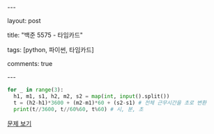 \---

layout: post

title: "백준 5575 - 타임카드"

tags: [python, 파이썬, 타임카드]

comments: true

\---

```python
for _ in range(3):
  h1, m1, s1, h2, m2, s2 = map(int, input().split())
  t = (h2-h1)*3600 + (m2-m1)*60 + (s2-s1) # 전체 근무시간을 초로 변환
  print(t//3600, t//60%60, t%60) # 시, 분, 초
```

[문제 보기](https://www.acmicpc.net/problem/5575)


